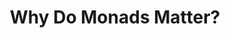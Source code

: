 ---
title: Why Do Monads Matter?
url: http://cdsmith.wordpress.com/2012/04/18/why-do-monads-matter/
authors:
- Chris Smith
type: article
tags:
- monads
doHaskell-type: blog post
dohaskell-year: 2012
---